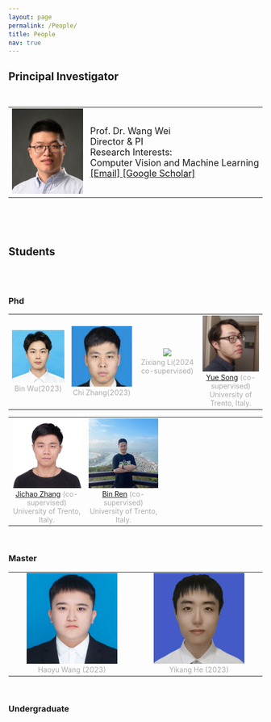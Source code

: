 ```yaml
---
layout: page
permalink: /People/
title: People
nav: true
---
```



## Principal Investigator
<br>
	
<table  rules="none">
	<tr>
		<td width="290">
			<left>
			<img src="https://raw.githubusercontent.com/WeiWangTrento/WeiWangTrento.github.io/master/assets/img/wangwei_low_rev.png" width=230/>
			</left>
		</td>
		<td width="600" >
			<left>
				<font size="4">Prof. Dr. Wang Wei <br/>
                                    Director & PI <br/>
                                    Research Interests:  <br/>
                                    Computer Vision and Machine Learning<br/>
									<a href="mailto:wei.wang@bjtu.edu.cn">[Email]   </a>
									<a href="https://scholar.google.com/citations?hl=zh-CN&user=k4SdlbcAAAAJ">[Google Scholar]</a>
				</font> 
			</left>
		</td>
    </tr>
</table>
<br>
<br>
<br>


## Students
<br>
<br>



### Phd
<table  rules="none" >
	<tr>
		<td width="255" align="center">
			<center>
				<img src="https://raw.githubusercontent.com/WeiWangTrento/WeiWangTrento.github.io/master/assets/img/wub.jpg" width=180 />
				<br/>
				<font color="AAAAAA">Bin Wu(2023)</font> 
			</center>
		</td>
		<td width="255" align="center">
			<center>
				<img src="https://raw.githubusercontent.com/WeiWangTrento/WeiWangTrento.github.io/master/assets/img/zhangc.jpg" width=180 />
				<br/>
				<font color="AAAAAA">Chi Zhang(2023)</font> 
			</center>
		</td>
		<td width="255" align="center">
			<center>
				<img src="https://raw.githubusercontent.com/WeiWangTrento/WeiWangTrento.github.io/master/assets/img/lizx.jpg" width=180 />
				<br/>
				<font color="AAAAAA">Zixiang Li(2024 co-supervised)</font> 
			</center>
		</td>		
		<td width="255" align="center">
			<center>
				<img src="https://raw.githubusercontent.com/WeiWangTrento/WeiWangTrento.github.io/master/assets/img/songy.jpg" width=180 />
				<br/>
				<font color="AAAAAA"><a href="https://kingjamessong.github.io/">Yue Song</a> (co-supervised)</font>
				<br/>
                		<font color="AAAAAA">University of Trento, Italy.</font>
			</center>
		</td>
	</tr>
</table>

<table  rules="none">
	<tr>
		<td width="255" align="center">
			<center>
				<img src="https://raw.githubusercontent.com/WeiWangTrento/WeiWangTrento.github.io/master/assets/img/zhangjc.jpg" width=180 />
				<br/>
				<font color="AAAAAA"><a href="https://scholar.google.com/citations?user=SPEECTIAAAAJ&hl=en">Jichao Zhang</a> (co-supervised)</font>
				<br/>
                		<font color="AAAAAA">University of Trento, Italy.</font>
			</center>
		</td>
		<td width="255" align="center">
			<center>
				<img src="https://raw.githubusercontent.com/WeiWangTrento/WeiWangTrento.github.io/master/assets/img/renb.jpg" width=180 />
				<br/>
				<font color="AAAAAA"><a href="https://amazingren.github.io/">Bin Ren</a> (co-supervised)</font> 
                <br/>
                <font color="AAAAAA">University of Trento, Italy.</font>
			</center>
		</td>
		<td width="255" align="center">
		</td>		
		<td width="255" align="center">
		</td>		
	</tr>
</table>
<br>

### Master
<table  rules="none">
	<tr>
		<td width="255" align="center">
			<center>
				<img src="https://raw.githubusercontent.com/WeiWangTrento/WeiWangTrento.github.io/master/assets/img/wanghy.jpg" width=180 />
				<br/>
				<font color="AAAAAA">Haoyu Wang (2023)</font> 
			</center>
		</td>
		<td width="255" align="center">
			<center>
				<img src="https://raw.githubusercontent.com/WeiWangTrento/WeiWangTrento.github.io/master/assets/img/heyk.jpg" width=180 />
				<br/>
				<font color="AAAAAA">Yikang He (2023)</font> 
			</center>
		</td>
	</tr>
</table>


<br>

### Undergraduate
